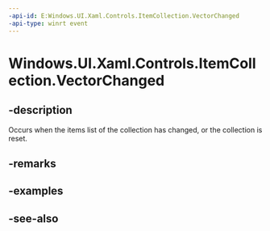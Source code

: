 ```yaml
---
-api-id: E:Windows.UI.Xaml.Controls.ItemCollection.VectorChanged
-api-type: winrt event
---
```


<!-- Event syntax
public event Windows.Foundation.Collections.VectorChangedEventHandler VectorChanged<object>
-->

# Windows.UI.Xaml.Controls.ItemCollection.VectorChanged

## -description
Occurs when the items list of the collection has changed, or the collection is reset.



## -remarks

## -examples

## -see-also
